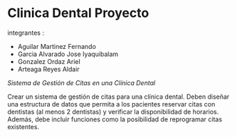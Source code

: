 # Clinica Dental Proyecto
integrantes :
- Aguilar Martinez Fernando
- Garcia Alvarado Jose Iyaquibalam
- Gonzalez Ordaz Ariel
- Arteaga Reyes Aldair

*Sistema de Gestión de Citas en una Clínica Dental*

Crear un sistema de gestión de citas para una clínica dental. Deben diseñar una
estructura de datos que permita a los pacientes reservar citas con dentistas (al
menos 2 dentistas) y verificar la disponibilidad de horarios. Además, debe incluir
funciones como la posibilidad de reprogramar citas existentes.
